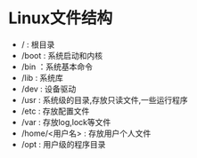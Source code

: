 # Linux文件结构

* / : 根目录
* /boot : 系统启动和内核
* /bin ：系统基本命令
* /lib : 系统库
* /dev : 设备驱动
* /usr : 系统级的目录,存放只读文件,一些运行程序
* /etc : 存放配置文件
* /var : 存放log,lock等文件
* /home/<用户名> : 存放用户个人文件
* /opt : 用户级的程序目录